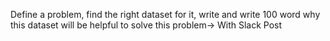 Define a problem, find the right dataset for it, write and write 100 word why this dataset will be helpful to  solve this problem→ With Slack Post
